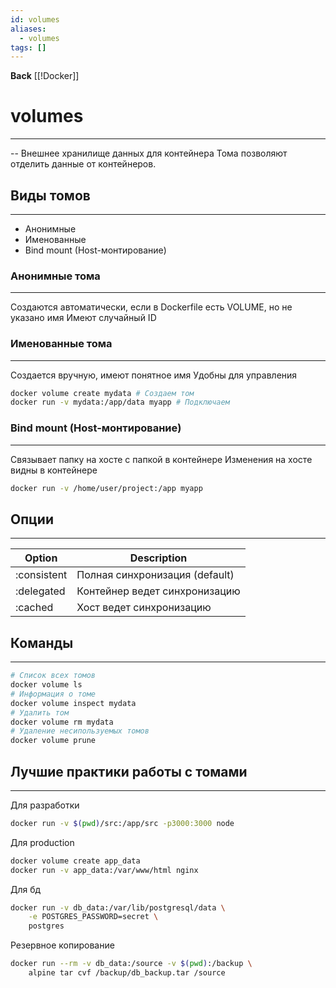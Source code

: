```yaml
---
id: volumes
aliases:
  - volumes
tags: []
---
```

**Back**
    [[!Docker]]

# volumes
---
-- Внешнее хранилище данных для контейнера
Тома позволяют отделить данные от контейнеров.


## Виды томов
---

- Анонимные
- Именованные
- Bind mount (Host-монтирование)

### Анонимные тома
---
Создаются автоматически, если в Dockerfile есть VOLUME, но не указано имя
Имеют случайный ID


### Именованные тома
---
Создается вручную, имеют понятное имя
Удобны для управления
```bash
docker volume create mydata # Создаем том
docker run -v mydata:/app/data myapp # Подключаем
```


### Bind mount (Host-монтирование)
---
Связывает папку на хосте с папкой в контейнере
Изменения на хосте видны в контейнере
```bash
docker run -v /home/user/project:/app myapp
```

## Опции
---
| Option      | Description                    |
|-------------|--------------------------------|
| :consistent | Полная синхронизация (default) |
| :delegated  | Контейнер ведет синхронизацию  |
| :cached     | Хост ведет синхронизацию       |


## Команды
---
```bash
# Список всех томов
docker volume ls
# Информация о томе
docker volume inspect mydata
# Удалить том
docker volume rm mydata
# Удаление несипользуемых томов
docker volume prune
```


## Лучшие практики работы с томами
---
Для разработки
```bash
docker run -v $(pwd)/src:/app/src -p3000:3000 node
```

Для production
```bash
docker volume create app_data
docker run -v app_data:/var/www/html nginx
```

Для бд
```bash
docker run -v db_data:/var/lib/postgresql/data \
    -e POSTGRES_PASSWORD=secret \
    postgres
```

Резервное копирование
```bash
docker run --rm -v db_data:/source -v $(pwd):/backup \
    alpine tar cvf /backup/db_backup.tar /source
```
